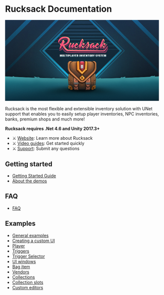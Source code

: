# Rucksack Documentation

![Rucksack](Assets/Rucksack.png)

Rucksack is the most flexible and extensible inventory solution with UNet support that enables you to easily setup player inventories, NPC inventories, banks, premium shops and much more!

**Rucksack requires .Net 4.6 and Unity 2017.3+**

- ⚔️ [Website](http://devdog.io/): Learn more about Rucksack
- ⚔️ [Video guides](https://youtu.be/fQXOAHr50ag): Get started quickly
- ⚔️ [Support](https://devdog.io/contact): Submit any questions

## Getting started

- [Getting Started Guide](GettingStarted.md)
- [About the demos](AboutTheDemos.md)

## FAQ

- [FAQ](FAQ.md)

## Examples

- [General examples](Examples/GeneralExamples.md)
- [Creating a custom UI](General/CreatingCustomUI.md)
- [Player](General/Player.md)
- [Triggers](General/Triggers.md)
- [Trigger Selector](General/TriggerSelector.md)
- [UI windows](General/Windows.md)
- [Bag item](Items/CollectionItems.md)
- [Vendors](Vendors/Vendors.md)
- [Collections](Collections/CollectionUI.md)
- [Collection slots](Collections/CollectionSlotUI.md)
- [Custom editors](Editors/Editors.md)
